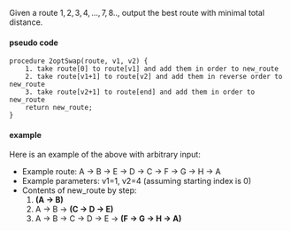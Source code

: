 Given a route $1,2,3,4,...,7,8..$, output the best route with minimal total distance.


#### pseudo code
```text
procedure 2optSwap(route, v1, v2) {
    1. take route[0] to route[v1] and add them in order to new_route
    2. take route[v1+1] to route[v2] and add them in reverse order to new_route
    3. take route[v2+1] to route[end] and add them in order to new_route
    return new_route;
}
```


#### example
Here is an example of the above with arbitrary input:
-   Example route: A → B → E → D → C → F → G → H → A
-   Example parameters: v1=1, v2=4 (assuming starting index is 0)
-   Contents of new_route by step:
    1.  **(A → B)**
    2.  A → B → **(C → D → E)**
    3.  A → B → C → D → E → **(F → G → H → A)**